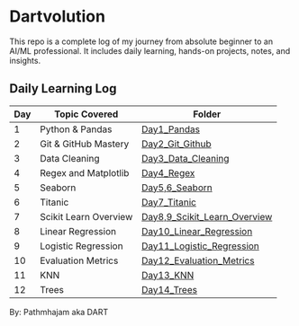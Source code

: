 # Dartvolution

This repo is a complete log of my journey from absolute beginner to an AI/ML professional. It includes daily learning, hands-on projects, notes, and insights.

## Daily Learning Log

| Day | Topic Covered             | Folder               |
|-----|---------------------------|----------------------|
| 1   | Python & Pandas | [Day1_Pandas](<./Daily Progress/Day 1 - Pandas>) |
| 2   | Git & GitHub Mastery| [Day2_Git_Github](<./Daily Progress/Day 2 - Git and Github>) |
| 3   | Data Cleaning | [Day3_Data_Cleaning](<./Daily Progress/Day 3 - Data Cleaning>) |
| 4   | Regex and Matplotlib | [Day4_Regex](<./Daily Progress/Day 4 - Regex and Matplotlib>) |
| 5   | Seaborn | [Day5,6_Seaborn](<./Daily Progress/Day 5,6- Seaborn>) |
| 6   | Titanic | [Day7_Titanic](<./Daily Progress/Day 7 - The Titanic>) |
| 7   | Scikit Learn Overview | [Day8,9_Scikit_Learn_Overview](<./Daily Progress/Day 8,9 - Scikit Learn Overview>) |
| 8   | Linear Regression | [Day10_Linear_Regression](<./Daily Progress/Day 10 - Linear Regression>) |
| 9   | Logistic Regression | [Day11_Logistic_Regression](<./Daily Progress/Day 11 - Logistic Regression>) |
| 10   | Evaluation Metrics | [Day12_Evaluation_Metrics](<./Daily Progress/Day 12 - Evaluation Metrics>) |
| 11   | KNN | [Day13_KNN](<./Daily Progress/Day 13 - KNN Algorithm>) |
| 12   | Trees | [Day14_Trees](<./Daily Progress/Day 14 - Trees>) |

By: Pathmhajam aka DART
